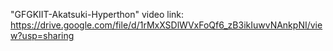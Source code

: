 "GFGKIIT-Akatsuki-Hyperthon"
video link: https://drive.google.com/file/d/1rMxXSDlWVxFoQf6_zB3ikIuwvNAnkpNI/view?usp=sharing
